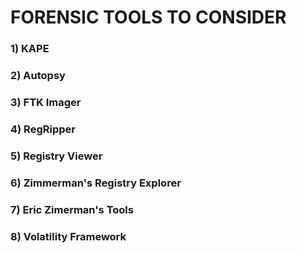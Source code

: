 # FORENSIC TOOLS TO CONSIDER

### 1) KAPE

### 2) Autopsy

### 3) FTK Imager

### 4) RegRipper

### 5) Registry Viewer

### 6) Zimmerman's Registry Explorer

### 7) Eric Zimerman's Tools

### 8) Volatility Framework
